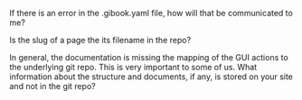If there is an error in the .gibook.yaml file, how will that be communicated to me?


Is the slug of a page the its filename in the repo?

In general, the documentation is missing the mapping of the GUI actions to the underlying git repo. This is very important to some of us. What information about the structure and documents, if any, is stored on your site and not in the git repo?



